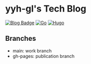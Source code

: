 # yyh-gl's Tech Blog

[![Blog Badge](https://img.shields.io/badge/-Blog-blue?style=flat&logo=hugo&logoColor=white)](https://tech.yyh-gl.dev/)
[![Go](https://img.shields.io/badge/Go-1.21.1-skyblue.svg)](https://go.googlesource.com/go)
[![Hugo](https://img.shields.io/badge/Hugo-v0.111.3/extended-red.svg)](https://github.com/gohugoio/hugo)

## Branches

- main: work branch
- gh-pages: publication branch
